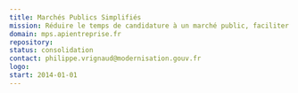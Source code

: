 ```yaml
---
title: Marchés Publics Simplifiés
mission: Réduire le temps de candidature à un marché public, faciliter l'accès aux TPE/PME non-expertes, diminuer les risques de non-conformité, réduire les coûts.
domain: mps.apientreprise.fr
repository:
status: consolidation
contact: philippe.vrignaud@modernisation.gouv.fr
logo:
start: 2014-01-01
---
```

